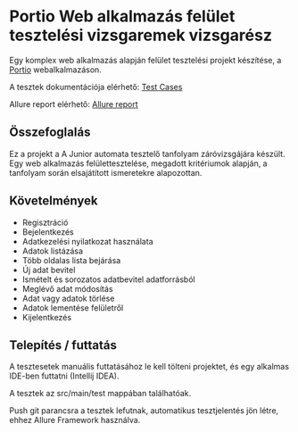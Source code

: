 # Portio Web alkalmazás felület tesztelési vizsgaremek vizsgarész

Egy komplex web alkalmazás alapján felület tesztelési projekt készítése, a [Portio](https://lennertamas.github.io/portio/) webalkalmazáson.

A tesztek dokumentációja elérhető:  [Test Cases](https://github.com/viewxy/vizsgaremek/blob/main/Test_Cases.xlsx)

Allure report elérhető: [Allure report](https://viewxy.github.io/vizsgaremek/)

## Összefoglalás

Ez a projekt a A Junior automata tesztelő tanfolyam záróvizsgájára készült.
Egy web alkalmazás felülettesztelése, megadott kritériumok alapján, a tanfolyam során elsajátított ismeretekre alapozottan.

## Követelmények

- Regisztráció
- Bejelentkezés
- Adatkezelési nyilatkozat használata
- Adatok listázása
- Több oldalas lista bejárása
- Új adat bevitel
- Ismételt és sorozatos adatbevitel adatforrásból
- Meglévő adat módosítás
- Adat vagy adatok törlése
- Adatok lementése felületről
- Kijelentkezés

## Telepítés / futtatás

A tesztesetek manuális futtatásához le kell tölteni projektet, és egy alkalmas IDE-ben futtatni (Intellij IDEA).

A tesztek az src/main/test mappában találhatóak.

Push git parancsra a tesztek lefutnak, automatikus tesztjelentés jön létre, ehhez Allure Framework használva.

